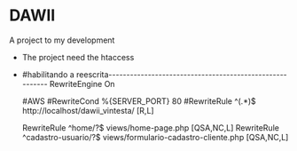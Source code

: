 # DAWII
A project to my development
- The project need the htaccess
- #habilitando a reescrita---------------------------------------------------------
  RewriteEngine On

  #AWS
  #RewriteCond %{SERVER_PORT} 80
  #RewriteRule ^(.*)$ http://localhost/dawii_vintesta/ [R,L]

  RewriteRule    ^home/?$    views/home-page.php    [QSA,NC,L]
  RewriteRule    ^cadastro-usuario/?$    views/formulario-cadastro-cliente.php    [QSA,NC,L]
